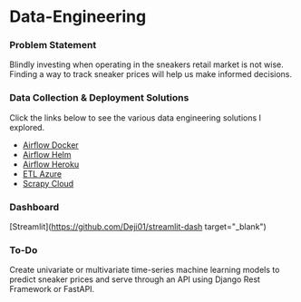 # Data-Engineering

### Problem Statement
Blindly investing when operating in the sneakers retail market is not wise. Finding a way to track sneaker prices will help us make informed decisions.


### Data Collection & Deployment Solutions
Click the links below to see the various data engineering solutions I explored.

- [Airflow Docker](https://github.com/Deji01/Airflow-ETL)
- [Airflow Helm](https://github.com/Deji01/Airflow-Sneakers)
- [Airflow Heroku](https://github.com/Deji01/Airflow-Heroku)
- [ETL Azure](https://github.com/Deji01/Azure-Function-Sneakers)
- [Scrapy Cloud](https://github.com/Deji01/scrapy-scrapeops)

### Dashboard
[Streamlit](https://github.com/Deji01/streamlit-dash target="_blank")

### To-Do
Create univariate or multivariate time-series machine learning models to predict sneaker prices and serve through an API using Django Rest Framework or FastAPI.

